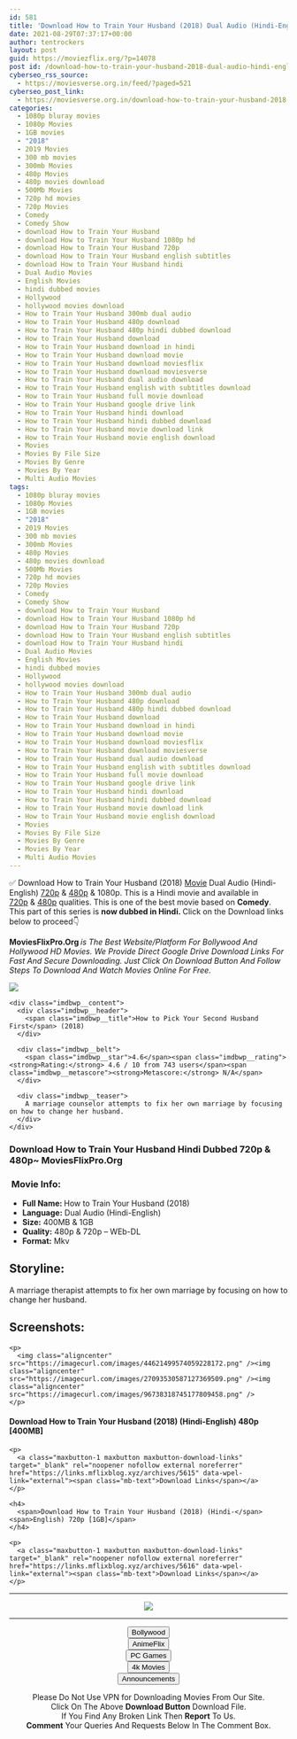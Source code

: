 ```yaml
---
id: 581
title: 'Download How to Train Your Husband (2018) Dual Audio (Hindi-English) 480p [300MB] || 720p [1GB]'
date: 2021-08-29T07:37:17+00:00
author: tentrockers
layout: post
guid: https://moviezflix.org/?p=14078
post id: /download-how-to-train-your-husband-2018-dual-audio-hindi-english-480p-300mb-720p-1gb/
cyberseo_rss_source:
  - https://moviesverse.org.in/feed/?paged=521
cyberseo_post_link:
  - https://moviesverse.org.in/download-how-to-train-your-husband-2018-hindi-480p-720p/
categories:
  - 1080p bluray movies
  - 1080p Movies
  - 1GB movies
  - "2018"
  - 2019 Movies
  - 300 mb movies
  - 300mb Movies
  - 480p Movies
  - 480p movies download
  - 500Mb Movies
  - 720p hd movies
  - 720p Movies
  - Comedy
  - Comedy Show
  - download How to Train Your Husband
  - download How to Train Your Husband 1080p hd
  - download How to Train Your Husband 720p
  - download How to Train Your Husband english subtitles
  - download How to Train Your Husband hindi
  - Dual Audio Movies
  - English Movies
  - hindi dubbed movies
  - Hollywood
  - hollywood movies download
  - How to Train Your Husband 300mb dual audio
  - How to Train Your Husband 480p download
  - How to Train Your Husband 480p hindi dubbed download
  - How to Train Your Husband download
  - How to Train Your Husband download in hindi
  - How to Train Your Husband download movie
  - How to Train Your Husband download moviesflix
  - How to Train Your Husband download moviesverse
  - How to Train Your Husband dual audio download
  - How to Train Your Husband english with subtitles download
  - How to Train Your Husband full movie download
  - How to Train Your Husband google drive link
  - How to Train Your Husband hindi download
  - How to Train Your Husband hindi dubbed download
  - How to Train Your Husband movie download link
  - How to Train Your Husband movie english download
  - Movies
  - Movies By File Size
  - Movies By Genre
  - Movies By Year
  - Multi Audio Movies
tags:
  - 1080p bluray movies
  - 1080p Movies
  - 1GB movies
  - "2018"
  - 2019 Movies
  - 300 mb movies
  - 300mb Movies
  - 480p Movies
  - 480p movies download
  - 500Mb Movies
  - 720p hd movies
  - 720p Movies
  - Comedy
  - Comedy Show
  - download How to Train Your Husband
  - download How to Train Your Husband 1080p hd
  - download How to Train Your Husband 720p
  - download How to Train Your Husband english subtitles
  - download How to Train Your Husband hindi
  - Dual Audio Movies
  - English Movies
  - hindi dubbed movies
  - Hollywood
  - hollywood movies download
  - How to Train Your Husband 300mb dual audio
  - How to Train Your Husband 480p download
  - How to Train Your Husband 480p hindi dubbed download
  - How to Train Your Husband download
  - How to Train Your Husband download in hindi
  - How to Train Your Husband download movie
  - How to Train Your Husband download moviesflix
  - How to Train Your Husband download moviesverse
  - How to Train Your Husband dual audio download
  - How to Train Your Husband english with subtitles download
  - How to Train Your Husband full movie download
  - How to Train Your Husband google drive link
  - How to Train Your Husband hindi download
  - How to Train Your Husband hindi dubbed download
  - How to Train Your Husband movie download link
  - How to Train Your Husband movie english download
  - Movies
  - Movies By File Size
  - Movies By Genre
  - Movies By Year
  - Multi Audio Movies
---
```

<div class="thecontent clearfix">
  <p>
    ✅ Download How to Train Your Husband (2018) <a href="https://moviesverse.org.in/category/movies/" data-wpel-link="internal">Movie</a> Dual Audio (Hindi-English) <a href="https://moviesverse.org.in/720p-movies/" data-wpel-link="internal">720p</a>&nbsp;&&nbsp;<a href="https://moviesverse.org.in/480p-movies/" data-wpel-link="internal">480p</a> & 1080p. This is a Hindi movie and available in <a href="https://moviesverse.org.in/720p-movies/" data-wpel-link="internal">720p</a>&nbsp;&&nbsp;<a href="https://moviesverse.org.in/480p-movies/" data-wpel-link="internal">480p</a> qualities. This is one of the best movie based on <strong>Comedy</strong>. This part of this series is <strong>now dubbed in <span>Hindi.&nbsp;</span></strong><span>Click on the Download links below to proceed👇</span>
  </p>
  
  <p>
    <strong><span>MoviesFlixPro.Org&nbsp;</span></strong><em>is The Best Website/Platform For Bollywood And Hollywood HD Movies. We Provide Direct Google Drive Download Links For Fast And Secure Downloading. Just Click On Download Button And Follow Steps To&nbsp;Download And Watch Movies Online For Free.</em>
  </p>
  
  <div class="imdbwp imdbwp--movie dark">
    <div class="imdbwp__thumb">
      <a class="imdbwp__link" target="_blank" title="How to Pick Your Second Husband First" href="https://www.imdb.com/title/tt5866442/" rel="nofollow external noopener noreferrer" data-wpel-link="external"><img class="imdbwp__img" src="https://m.media-amazon.com/images/M/MV5BZDJkOThkNzctMmFjZS00ZjBlLWE1NDUtOTNiYzQ2MGVjZGQyXkEyXkFqcGdeQXVyNTQ2ODM5Mjk@._V1_SX300.jpg" /></a>
    </div>
    
    <div class="imdbwp__content">
      <div class="imdbwp__header">
        <span class="imdbwp__title">How to Pick Your Second Husband First</span> (2018)
      </div>
      
      <div class="imdbwp__belt">
        <span class="imdbwp__star">4.6</span><span class="imdbwp__rating"><strong>Rating:</strong> 4.6 / 10 from 743 users</span><span class="imdbwp__metascore"><strong>Metascore:</strong> N/A</span>
      </div>
      
      <div class="imdbwp__teaser">
        A marriage counselor attempts to fix her own marriage by focusing on how to change her husband.
      </div>
    </div>
  </div>
  
  <h3>
    <span>Download How to Train Your Husband Hindi Dubbed 720p & 480p~ MoviesFlixPro.Org</span>
  </h3>
  
  <h3>
    <span>&nbsp;Movie Info:&nbsp;</span>
  </h3>
  
  <ul>
    <li>
      <strong>Full Name: </strong>How to Train Your Husband (2018)
    </li>
    <li>
      <strong>Language:</strong> Dual Audio (Hindi-English)
    </li>
    <li>
      <strong>Size:</strong> 400MB & 1GB
    </li>
    <li>
      <strong>Quality:</strong> 480p & 720p – WEb-DL
    </li>
    <li>
      <strong>Format:</strong>&nbsp;Mkv
    </li>
  </ul>
  
  <h2>
    <span>Storyline:</span>
  </h2>
  
  <p>
    A marriage therapist attempts to fix her own marriage by focusing on how to change her husband.
  </p>
  
  <div class="summary_text">
    <h2>
      <span>Screenshots:</span>
    </h2>
    
    <p>
      <img class="aligncenter" src="https://imagecurl.com/images/44621499574059228172.png" /><img class="aligncenter" src="https://imagecurl.com/images/27093530587127369509.png" /><img class="aligncenter" src="https://imagecurl.com/images/96738318745177809458.png" />
    </p>
  </div>
  
  <div class="inline canwrap">
    <h4>
      <span>Download How to Train Your Husband (2018) (Hindi-English) </span><span>480p&nbsp; [400MB]</span>
    </h4>
    
    <p>
      <a class="maxbutton-1 maxbutton maxbutton-download-links" target="_blank" rel="noopener nofollow external noreferrer" href="https://links.mflixblog.xyz/archives/5615" data-wpel-link="external"><span class="mb-text">Download Links</span></a>
    </p>
    
    <h4>
      <span>Download How to Train Your Husband (2018) (Hindi-</span><span>English) 720p [1GB]</span>
    </h4>
    
    <p>
      <a class="maxbutton-1 maxbutton maxbutton-download-links" target="_blank" rel="noopener nofollow external noreferrer" href="https://links.mflixblog.xyz/archives/5616" data-wpel-link="external"><span class="mb-text">Download Links</span></a>
    </p>
  </div>
</div>

<center>
  </p> 
  
  <hr />
  
  <p>
    <a href="http://gdrivepro.xyz/join.php" data-wpel-link="external" target="_blank" rel="nofollow external noopener noreferrer"><img src="https://i.imgur.com/FhMdWdW.png" /></a>
  </p>
  
  <hr />
  
  <p>
    <a href="https://dogemovies.xyz" target="_blank" data-wpel-link="external" rel="nofollow external noopener noreferrer"><button class="button button5">Bollywood</button></a><br /> <a href="https://animeflix.in" target="_blank" data-wpel-link="external" rel="nofollow external noopener noreferrer"><button class="button button5">AnimeFlix</button></a><br /> <a href="https://gamesflix.net/" target="_blank" data-wpel-link="external" rel="nofollow external noopener noreferrer"><button class="button button5">PC Games</button></a><br /> <a href="https://uhdmovies.in" target="_blank" data-wpel-link="external" rel="nofollow external noopener noreferrer"><button class="button button5">4k Movies</button></a><br /> <a href="https://moviesverse.org.in/announcements/" target="_blank" data-wpel-link="internal" rel="noopener"><button class="button button5">Announcements</button></a>
  </p>
  
  <div class="alert alert-danger">
    Please Do Not Use VPN for Downloading Movies From Our Site.
  </div>
  
  <div class="alert alert-success">
    Click On The Above <strong>Download Button</strong> Download File.
  </div>
  
  <div class="alert alert-warning">
    If You Find Any Broken Link Then <strong>Report</strong> To Us.
  </div>
  
  <div class="alert alert-info">
    <strong>Comment</strong> Your Queries And Requests Below In The Comment Box.
  </div>
  
  <p>
    </center>
  </p>